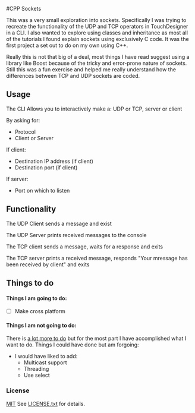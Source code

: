 #CPP Sockets

This was a very small exploration into sockets. Specifically I was trying to recreate the functionality of the UDP and TCP operators in TouchDesigner in a CLI. I also wanted to explore using classes and inheritance as most all of the tutorials I found explain sockets using exclusively C code. It was the first project a set out to do on my own using C++. 

Really this is not that big of a deal, most things I have read suggest using a library like Boost because of the tricky and error-prone nature of sockets. Still this was a fun exercise and helped me really understand how the differences between TCP and UDP sockets are coded.

## Usage
The CLI Allows you to interactively make a:
UDP or TCP, server or client

By asking for:
- Protocol
- Client or Server

If client:
- Destination IP address (if client)
- Destination port (if client)

If server:
- Port on which to listen

## Functionality
The UDP Client sends a message and exist

The UDP Server prints received messages to the console

The TCP client sends a message, waits for a response and exits

The TCP server prints a received message, responds "Your mressage has been received by client" and exits

## Things to do
#### Things I am going to do:
- [ ] Make cross platform

#### Things I am not going to do:
There is [a lot more to do](http://beej.us/guide/bgnet/output/html/singlepage/bgnet.html) but for the most part I have accomplished what I want to do.
Things I could have done but am forgoing:
- I would have liked to add:
	- Multicast support
	- Threading
	- Use select
### License
[MIT](http://en.wikipedia.org/wiki/MIT_License) See [LICENSE.txt](https://github.com/computersarecool/cpp_sockets/blob/master/LICENSE.txt) for details.
